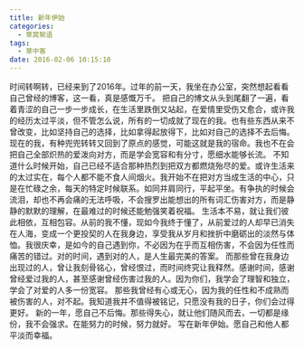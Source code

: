 ```yaml
---
title: 新年伊始
categories:
  - 草窝絮语
tags:
  - 草中客
date: 2016-02-06 10:15:10
---
```

时间转啊转，已经来到了2016年。过年的前一天，我坐在办公室，突然想起看看自己曾经的博客，这一看，真是感慨万千。
把自己的博文从头到尾翻了一遍，看着青涩的自己一步一步成长，在生活里跌倒又站起，在爱情里受伤又愈合，或许我的经历太过平淡，但不管怎么说，所有的一切成就了现在的我。也有些东西从来不曾改变，比如坚持自己的选择，比如拿得起放得下，比如对自己的选择不去后悔。
现在的我，有种兜兜转转又回到了原点的感觉，可能这就是我的宿命。我也不在会把自己全部炽热的爱泼向对方，而是学会宽容和有分寸，愿细水能够长流。
不知道什么时候开始，自己已经不适合那种热烈到把双方都燃烧殆尽的爱。或许生活来的太过实在，每个人都不能不食人间烟火。我开始不在把对方当成生活的中心，只是在忙碌之余，每天的特定时候联系。如同并肩同行，平起平坐。有争执的时候会流泪，却也不再会痛的无法呼吸，不会搜罗出能想出的所有词汇伤害对方，而是静静的默默的理解，在最难过的时候还能勉强笑着祝福。
生活本不易，就让我们彼此相依，互相包容。从前的我不懂，现如今我终于懂了，从前爱过的人却早已消失在人海，变成一个更投契的人在我身边，享受我从岁月和挫折中磨砺出的淡然与体恤。我很庆幸，是如今的自己遇到你，不必因为在乎而互相伤害，不会因为任性而痛苦的错过。对的时间，遇到对的人，是人生最完美的答案。
而那些曾在我身边出现过的人，曾让我刻骨铭心，曾经恨过，而时间终究让我释然。感谢时间，感谢曾经爱过我的人，甚至感谢曾经伤害过我的人。因为你们，我学会了理智和独立，学会了对爱的人多一份宽容。
那些我曾经有心或无心，因为我的任性和不成熟而被伤害的人，对不起。我知道我并不值得被铭记，只愿没有我的日子，你们会过得更好。
新的一年，愿自己不后悔。那些得失心，就让他们随风而去，一切都是缘份，我不会强求。在能努力的时候，努力就好。
写在新年伊始。愿自己和他人都平淡而幸福。